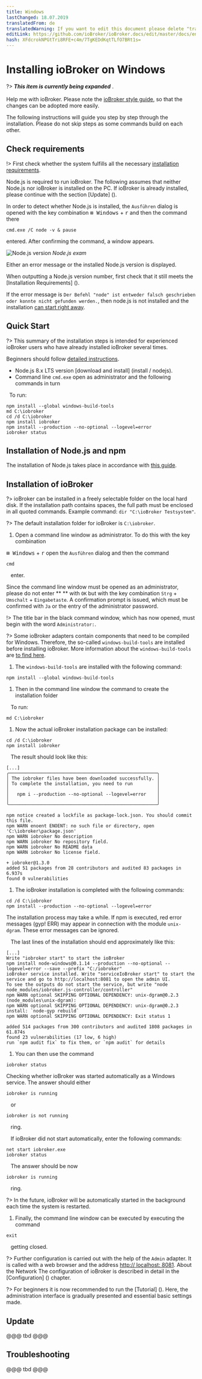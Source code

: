 ```yaml
---
title: Windows
lastChanged: 18.07.2019
translatedFrom: de
translatedWarning: If you want to edit this document please delete "translatedFrom" field, elsewise this document will be translated automatically again
editLink: https://github.com/ioBroker/ioBroker.docs/edit/master/docs/en/install/windows.md
hash: XFdcrokNPGtTri8RFE+c4m/7TgKEDdKqtTLfO7BRt1s=
---
```

# Installing ioBroker on Windows
?> ***This item is currently being expanded*** . <br><br> Help me with ioBroker. Please note the [ioBroker style guide](community/styleguidedoc), so that the changes can be adopted more easily.

The following instructions will guide you step by step through the installation. Please do not skip steps as some commands build on each other.

## Check requirements
!> First check whether the system fulfills all the necessary [installation requirements](install/requirements).

Node.js is required to run ioBroker. The following assumes that neither Node.js nor ioBroker is installed on the PC. If ioBroker is already installed, please continue with the section [Update] ().

In order to detect whether Node.js is installed, the `Ausführen` dialog is opened with the key combination <kbd>⊞ Windows</kbd> + <kbd>r</kbd> and then the command there

```
cmd.exe /C node -v & pause
```

entered. After confirming the command, a window appears.

![Node.js version](../../de/install/media/w02nodecheck.png) *Node.js exam*

Either an error message or the installed Node.js version is displayed.

When outputting a Node.js version number, first check that it still meets the [Installation Requirements] ().

If the error message is `Der Befehl "node" ist entweder falsch geschrieben oder konnte nicht gefunden werden.`, then node.js is not installed and the installation [can start right away](#nodeinst).

## Quick Start
?> This summary of the installation steps is intended for experienced ioBroker users who have already installed ioBroker several times.

Beginners should follow [detailed instructions](#nodeinst).

* Node.js 8.x LTS version [download and install] (install / nodejs).
* Command line `cmd.exe` open as administrator and the following commands in turn

  To run:

```
npm install --global windows-build-tools
md C:\iobroker
cd /d C:\iobroker
npm install iobroker
npm install --production --no-optional --logevel=error
iobroker status
```

<div id="nodeinst"></div>

## Installation of Node.js and npm
The installation of Node.js takes place in accordance with [this guide](install/nodejs).

## Installation of ioBroker
?> ioBroker can be installed in a freely selectable folder on the local hard disk. If the installation path contains spaces, the full path must be enclosed in all quoted commands.
Example command: `dir "C:\ioBroker Testsystem"`.

?> The default installation folder for ioBroker is `C:\iobroker`.

1. Open a command line window as administrator. To do this with the key combination

<kbd>⊞ Windows</kbd> + <kbd>r</kbd> open the `Ausführen` dialog and then the command

```
cmd
```

   enter.

Since the command line window must be opened as an administrator, please do not enter ** ** with `OK` but with the key combination `Strg` + `Umschalt` + `Eingabetaste`. A confirmation prompt is issued, which must be confirmed with `Ja` or the entry of the administrator password.

!> The title bar in the black command window, which has now opened, must begin with the word `Administrator:`.

?> Some ioBroker adapters contain components that need to be compiled for Windows. Therefore, the so-called `windows-build-tools` are installed before installing ioBroker. More information about the `windows-build-tools` are [to find here](https://github.com/felixrieseberg/windows-build-tools).

1. The `windows-build-tools` are installed with the following command:

```
npm install --global windows-build-tools
```

1. Then in the command line window the command to create the installation folder

   To run:

```
md C:\iobroker
```

1. Now the actual ioBroker installation package can be installed:

```
cd /d C:\iobroker
npm install iobroker
```

   The result should look like this:

```
[...]
╭───────────────────────────────────────────────────────╮
│ The iobroker files have been downloaded successfully. │
│ To complete the installation, you need to run         │
│                                                       │
│   npm i --production --no-optional --logevel=error    │
│                                                       │
╰───────────────────────────────────────────────────────╯

npm notice created a lockfile as package-lock.json. You should commit this file.
npm WARN enoent ENOENT: no such file or directory, open 'C:\iobroker\package.json'
npm WARN iobroker No description
npm WARN iobroker No repository field.
npm WARN iobroker No README data
npm WARN iobroker No license field.

+ iobroker@1.3.0
added 51 packages from 28 contributors and audited 83 packages in 6.937s
found 0 vulnerabilities
```

1. The ioBroker installation is completed with the following commands:

```
cd /d C:\iobroker
npm install --production --no-optional --logevel=error
```

The installation process may take a while. If npm is executed, red error messages (gyp! ERR) may appear in connection with the module `unix-dgram`. These error messages can be ignored.

   The last lines of the installation should end approximately like this:

```
[...]
Write "iobroker start" to start the ioBroker
npm install node-windows@0.1.14 --production --no-optional --logevel=error --save --prefix "C:/iobroker"
ioBroker service installed. Write "serviceIoBroker start" to start the service and go to http://localhost:8081 to open the admin UI.
To see the outputs do not start the service, but write "node node_modules/iobroker.js-controller/controller"
npm WARN optional SKIPPING OPTIONAL DEPENDENCY: unix-dgram@0.2.3 (node_modules\unix-dgram):
npm WARN optional SKIPPING OPTIONAL DEPENDENCY: unix-dgram@0.2.3 install: `node-gyp rebuild`
npm WARN optional SKIPPING OPTIONAL DEPENDENCY: Exit status 1

added 514 packages from 300 contributors and audited 1808 packages in 61.874s
found 23 vulnerabilities (17 low, 6 high)
run `npm audit fix` to fix them, or `npm audit` for details
```

1. You can then use the command

```
iobroker status
```

Checking whether ioBroker was started automatically as a Windows service.
The answer should either

```
iobroker is running
```

   or

```
iobroker is not running
```

   ring.

   If ioBroker did not start automatically, enter the following commands:

```
net start iobroker.exe
iobroker status
```

   The answer should be now

```
iobroker is running
```

   ring.

?> In the future, ioBroker will be automatically started in the background each time the system is restarted.

1. Finally, the command line window can be executed by executing the command

```
exit
```

   getting closed.

?> Further configuration is carried out with the help of the `Admin` adapter. It is called with a web browser and the address [http:// localhost: 8081](http://localhost:8081). About the Network The configuration of ioBroker is described in detail in the [Configuration] () chapter.

?> For beginners it is now recommended to run the [Tutorial] (). Here, the administration interface is gradually presented and essential basic settings made.

## Update
@@@ tbd @@@

## Troubleshooting
@@@ tbd @@@
